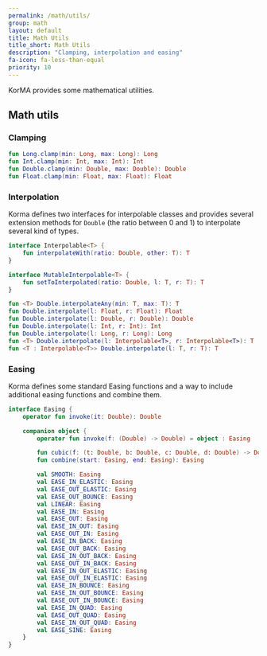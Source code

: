 ```yaml
---
permalink: /math/utils/
group: math
layout: default
title: Math Utils
title_short: Math Utils
description: "Clamping, interpolation and easing"
fa-icon: fa-less-than-equal
priority: 10
---
```


KorMA provides some mathematical utilities.

## Math utils

### Clamping

```kotlin
fun Long.clamp(min: Long, max: Long): Long
fun Int.clamp(min: Int, max: Int): Int
fun Double.clamp(min: Double, max: Double): Double
fun Float.clamp(min: Float, max: Float): Float
```

### Interpolation

Korma defines two interfaces for interpolable classes and provides several extension methods for `Double` (the ratio between 0 and 1) to interpolate several kind of types.

```kotlin
interface Interpolable<T> {
    fun interpolateWith(ratio: Double, other: T): T
}

interface MutableInterpolable<T> {
    fun setToInterpolated(ratio: Double, l: T, r: T): T
}

fun <T> Double.interpolateAny(min: T, max: T): T
fun Double.interpolate(l: Float, r: Float): Float
fun Double.interpolate(l: Double, r: Double): Double
fun Double.interpolate(l: Int, r: Int): Int
fun Double.interpolate(l: Long, r: Long): Long
fun <T> Double.interpolate(l: Interpolable<T>, r: Interpolable<T>): T
fun <T : Interpolable<T>> Double.interpolate(l: T, r: T): T
```

### Easing

Korma defines some standard Easing functions and a way to include additional easing functions and combine them.

```kotlin
interface Easing {
    operator fun invoke(it: Double): Double

    companion object {
        operator fun invoke(f: (Double) -> Double) = object : Easing

        fun cubic(f: (t: Double, b: Double, c: Double, d: Double) -> Double): Easing
        fun combine(start: Easing, end: Easing): Easing

        val SMOOTH: Easing
        val EASE_IN_ELASTIC: Easing
        val EASE_OUT_ELASTIC: Easing
        val EASE_OUT_BOUNCE: Easing
        val LINEAR: Easing
        val EASE_IN: Easing
        val EASE_OUT: Easing
        val EASE_IN_OUT: Easing
        val EASE_OUT_IN: Easing
        val EASE_IN_BACK: Easing
        val EASE_OUT_BACK: Easing
        val EASE_IN_OUT_BACK: Easing
        val EASE_OUT_IN_BACK: Easing
        val EASE_IN_OUT_ELASTIC: Easing
        val EASE_OUT_IN_ELASTIC: Easing
        val EASE_IN_BOUNCE: Easing
        val EASE_IN_OUT_BOUNCE: Easing
        val EASE_OUT_IN_BOUNCE: Easing
        val EASE_IN_QUAD: Easing
        val EASE_OUT_QUAD: Easing
        val EASE_IN_OUT_QUAD: Easing
        val EASE_SINE: Easing
    }
}
```

